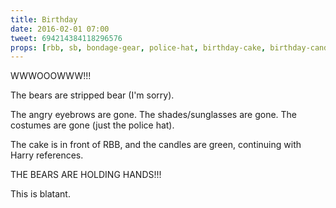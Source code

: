 ```yaml
---
title: Birthday
date: 2016-02-01 07:00
tweet: 694214384118296576
props: [rbb, sb, bondage-gear, police-hat, birthday-cake, birthday-candles]
---
```

WWWOOOWWW!!!

The bears are stripped bear (I'm sorry).

The angry eyebrows are gone.
The shades/sunglasses are gone.
The costumes are gone (just the police hat).

The cake is in front of RBB, and the candles are green, continuing with Harry references.

THE BEARS ARE HOLDING HANDS!!!

This is blatant.
